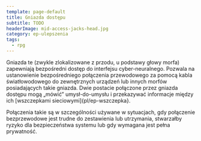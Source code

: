 ```yaml
---
template: page-default
title: Gniazda dostępu
subtitle: TODO
headerImage: mid-access-jacks-head.jpg
category: ep-ulepszenia
tags:
  - rpg
---
```

Gniazda te (zwykle zlokalizowane z przodu, u podstawy głowy morfa) zapewniają bezpośredni dostęp do interfejsu cyber-neuralnego. Pozwala na ustanowienie bezpośredniego połączenia przewodowego za pomocą kabla światłowodowego do zewnętrznych urządzeń lub innych morfów posiadających takie gniazda. Dwie postacie połączone przez gniazda dostępu mogą „mówić” umysł-do-umysłu i przekazywać informacje między ich [wszczepkami sieciowymi]{pl/ep-wszczepka}.

Połączenia takie są w szczególności używane w sytuacjach, gdy połączenie bezprzewodowe jest trudne do zestawienia lub utrzymania, stwarzałby ryzyko dla bezpieczeństwa systemu lub gdy wymagana jest pełna prywatność.
